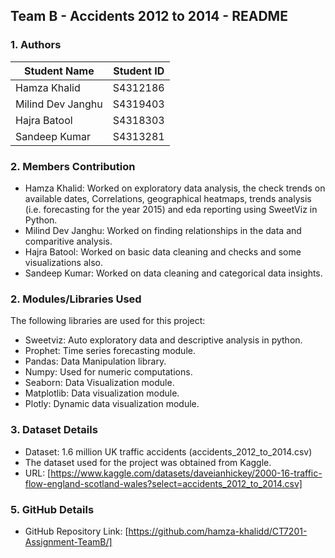 ## Team B - Accidents 2012 to 2014 - README

### 1. Authors
| Student Name  | Student ID 
| ------------- | ------------- 
|  Hamza Khalid |  S4312186   
|  Milind Dev Janghu |  S4319403   
|  Hajra Batool |  S4318303   
|  Sandeep Kumar |  S4313281   

### 2. Members Contribution
  -  Hamza Khalid: Worked on exploratory data analysis, the check trends on available dates, Correlations, geographical heatmaps, trends analysis (i.e. forecasting for the year 2015) and eda reporting using SweetViz in Python.
  -  Milind Dev Janghu: Worked on finding relationships in the data and comparitive analysis.
  -  Hajra Batool: Worked on basic data cleaning and checks and some visualizations also.
  -  Sandeep Kumar: Worked on data cleaning and categorical data insights.

### 2. Modules/Libraries Used
The following libraries are used for this project:
- Sweetviz: Auto exploratory data and descriptive analysis in python.
- Prophet: Time series forecasting module.
- Pandas: Data Manipulation library.
- Numpy: Used for numeric computations.
- Seaborn: Data Visualization module.
- Matplotlib: Data visualization module.
- Plotly: Dynamic data visualization module.

### 3. Dataset Details
- Dataset: 1.6 million UK traffic accidents (accidents_2012_to_2014.csv)
- The dataset used for the project was obtained from Kaggle.
- URL: [https://www.kaggle.com/datasets/daveianhickey/2000-16-traffic-flow-england-scotland-wales?select=accidents_2012_to_2014.csv]

### 5. GitHub Details
- GitHub Repository Link: [https://github.com/hamza-khalidd/CT7201-Assignment-TeamB/]
